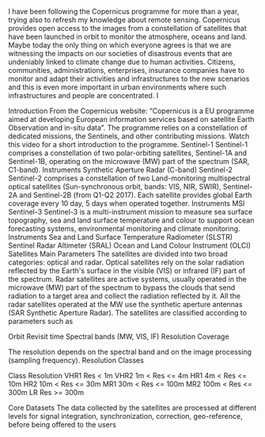 I have been following the Copernicus programme for more than a year, trying also to refresh my knowledge about remote sensing. Copernicus provides open access to the images from a constellation of satellites that have been launched in orbit to monitor the atmosphere, oceans and land. Maybe today the only thing on which everyone agrees is that we are witnessing the impacts on our societies of disastrous events that are undeniably linked to climate change due to human activities. Citizens, communities, administrations, enterprises, insurance companies have to monitor and adapt their activities and infrastructures to the new scenarios and this is even more important in urban environments where such infrastructures and people are concentrated. I

Introduction
From the Copernicus website: “Copernicus is a EU programme aimed at developing European information services based on satellite Earth Observation and in-situ data”. The programme relies on a constellation of dedicated missions, the Sentinels, and other contributing missions. Watch this video for a short introduction to the programme.
Sentinel-1
Sentinel-1 comprises a constellation of two polar-orbiting satellites, Sentinel-1A and Sentinel-1B, operating on the microwave (MW) part of the spectrum (SAR, C1-band).
Instruments
Synthetic Aperture Radar (C-band)
Sentinel-2
Sentinel-2 comprises a constellation of two Land-monitoring multispectral optical satellites (Sun-synchronous orbit, bands: VIS, NIR, SWIR), Sentinel-2A and Sentinel-2B (from Q1-Q2 2017). Each satellite provides global Earth coverage every 10 day, 5 days when operated together.
Instruments
MSI
Sentinel-3
Sentinel-3 is a multi-instrument mission to measure sea surface topography, sea and land surface temperature and colour to support ocean forecasting systems, environmental monitoring and climate monitoring.
Instruments
Sea and Land Surface Temperature Radiometer (SLSTR)
Sentinel Radar Altimeter (SRAL)
Ocean and Land Colour Instrument (OLCI)
Satellites Main Parameters
The satellites are divided into two broad categories: optical and radar. Optical satellites rely on the solar radiation reflected by the Earth's surface in the visible (VIS) or infrared (IF) part of the spectrum. Radar satellites are active systems, usually operated in the microwave (MW) part of the spectrum to bypass the clouds that send radiation to a target area and collect the radiation reflected by it. All the radar satellites operated at the MW use the synthetic aperture antennas (SAR Synthetic Aperture Radar). The satellites are classified according to parameters such as

Orbit
Revisit time
Spectral bands (MW, VIS, IF)
Resolution
Coverage

The resolution depends on the spectral band and on the image processing (sampling frequency).
Resolution Classes

Class
Resolution
VHR1
Res < 1m
VHR2
1m < Res <= 4m
HR1
4m < Res <= 10m
HR2
10m < Res <= 30m
MR1
30m < Res <= 100m
MR2
100m < Res <= 300m
LR
Res >= 300m

Core Datasets
The data collected by the satellites are processed at different levels for signal integration, synchronization, correction, geo-reference,  before being offered to the users
